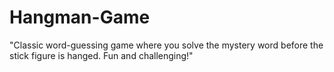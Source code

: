 # Hangman-Game
"Classic word-guessing game where you solve the mystery word before the stick figure is hanged. Fun and challenging!"
